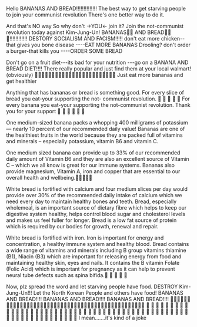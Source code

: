 Hello
BANANAS AND BREAD!!!!!!!!!!!!!!
The best way to get starving people to join your communist
revolution
There's one better way to do it.

And that's NO way
So why don't ->YOU<- join it?
Join the not-communist revolution today against Kim-Jung-Un!
BANANAS🍌🍌 AND BREAD🍞🍞🍞!!!!!!!!!!!!
DESTORY SOCIALISM AND FACISM!!!!!
don't eat more chicken--that gives you bone disease
----EAT MORE BANANAS
Drooling? don't order a burger-that kills you
----ORDER SOME BREAD

Don't go on a fruit diet---its bad for your nutrition
---go on a BANANA AND BREAD DIET!!!!
There really popular and just find them at your local walmart!(obviously)
🤗🤗🤗🤗🤗🤗🤗🤗🤗🤗🤗🤗🤗🤗🤗🤗🤗🤗🤗🤗🤗🤗🤗🤗
Just eat more bananas and get healthier

Anything that has bananas or bread is something good.
 For every slice of bread you eat-your supporting the not-
 communist revolution. 🥪 🥪 🥪 🥪 🥪
For every banana you eat-your supporting the not-communist
revolution. Thank you for your support 🥪 🥪 🥪 🥪 🥪 🥪

One medium-sized banana packs a whopping 
400 milligrams of potassium— nearly 10 percent of our recommended daily value!
Bananas are one of the healthiest fruits in the world because they are packed 
full of vitamins and minerals – especially potassium, vitamin B6 and vitamin C. 

One medium sized banana can provide up to 33% of our recommended daily amount of 
Vitamin B6 and they are also an excellent 
source of Vitamin C – which we all know is great for our immune systems. 
Bananas also provide magnesium, Vitamin A, 
iron and copper that are essential to our overall health and wellbeing.🍌🍌🍌🍌🍌

White bread is fortified with calcium and four medium slices per day would 
provide over 30% of 
the recommended daily intake of calcium which we need every day to maintain healthy bones and teeth.
Bread, especially wholemeal, is an important source of dietary fibre which helps to keep our 
digestive system healthy, 
helps control blood sugar and cholesterol levels and makes us feel fuller for longer.
Bread is a low fat source of protein 
which is required by our bodies for growth, renewal and repair.

White bread is fortified with iron. Iron is important for energy and concentration, a healthy 
immune system and healthy blood.
Bread contains a wide range of vitamins and minerals including B group vitamins 
thiamine (B1), Niacin (B3) 
which are important for releasing energy from food and maintaining healthy skin, eyes and nails. 
It contains the B vitamin Folate (Folic Acid) which is important for pregnancy as it can help 
to prevent neural tube defects such as spina bifida.🍞 🍞 🍞 🍞 🍞 
 
 Now, plz spread the word and let starving people have food. DESTROY Kim-Jung-Un!!!
 Let the North Korean People and others have food! 
 BANANAS AND BREAD!!!! BANANAS AND BREAD!!!! BANANAS AND BREAD!!!!
 🍌🍌🍌🍌🍌🍌🍌🍌🍌🍌🍌🍌🍌🍌🍌🍌🍌🍌🍌🍌🍌🍌🍌🍌🍌🍌🍌🍌🍌🍌🍌🍌🍌🍌🍌🍌🍌🍌🍌🍌🍌🍌🍌🍌🍌🍌🍌
 🍞 🍞 🍞 🍞 🍞 🍞 🍞 🍞 🍞 🍞 🍞 🍞 🍞 🍞 🍞 🍞 🍞 🍞 🍞 🍞 🍞 🍞 🍞 🍞 🍞 🍞 🍞 🍞 🍞 🍞 🍞 
 🍞 🍞 🍞 🍞 🍞 🍞 🍞 🍞 🍞 🍞 🍞 🍞 🍞 🍞 🍞 🍞 🍞 🍞 🍞 🍞 🍞 🍞 🍞 🍞 🍞 🍞 🍞 🍞 🍞 🍞 🍞 
I mean.......it's kind of a joke



